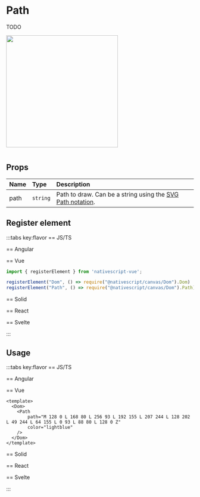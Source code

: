 # Path

TODO

<img height="300px" width="300px" style="margin-bottom: 12px;" src="/img/path.webp"/>

## Props

| Name | Type     | Description                                                                                                                                 |
| :--- | :------- | :------------------------------------------------------------------------------------------------------------------------------------------ |
| path | `string` | Path to draw. Can be a string using the [SVG Path notation](https://developer.mozilla.org/en-US/docs/Web/SVG/Tutorial/Paths#line_commands). |



## Register element
:::tabs key:flavor
== JS/TS


== Angular


== Vue

```ts
import { registerElement } from 'nativescript-vue';

registerElement("Dom", () => require("@nativescript/canvas/Dom").Dom)
registerElement("Path", () => require("@nativescript/canvas/Dom").Path)
```

== Solid


== React


== Svelte


:::

## Usage

:::tabs key:flavor
== JS/TS



== Angular


== Vue

```vue
<template>
  <Dom>
    <Path 
        path="M 128 0 L 168 80 L 256 93 L 192 155 L 207 244 L 128 202 L 49 244 L 64 155 L 0 93 L 88 80 L 128 0 Z" 
        color="lightblue" 
    />
  </Dom>
</template>
```

== Solid


== React


== Svelte


:::


